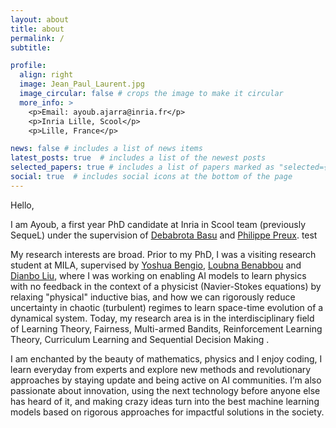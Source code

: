 ```yaml
---
layout: about
title: about
permalink: /
subtitle: 

profile:
  align: right
  image: Jean_Paul_Laurent.jpg
  image_circular: false # crops the image to make it circular
  more_info: >
    <p>Email: ayoub.ajarra@inria.fr</p>
    <p>Inria Lille, Scool</p>
    <p>Lille, France</p>

news: false # includes a list of news items
latest_posts: true  # includes a list of the newest posts
selected_papers: true # includes a list of papers marked as "selected={true}"
social: true  # includes social icons at the bottom of the page
---
```

Hello,

I am Ayoub, a first year PhD candidate at Inria in Scool team (previously SequeL) under the supervision of [Debabrota Basu](https://debabrota-basu.github.io/) and [Philippe Preux](https://philippe-preux.github.io/). test

My research interests are broad. Prior to  my PhD, I was a visiting research student at MILA, supervised by [Yoshua Bengio](https://yoshuabengio.org/), [Loubna Benabbou](https://scholar.google.com/citations?user=S8bzEmUAAAAJ&hl=en) and [Dianbo Liu](http://www.cogai4sci.com/), where I was working on enabling AI models to learn physics with no feedback in the context of a physicist (Navier-Stokes equations) by relaxing "physical" inductive bias, and how we can rigorously reduce uncertainty in chaotic (turbulent) regimes to learn space-time evolution of a dynamical system.
Today, my research area is in the interdisciplinary field of Learning Theory, Fairness, Multi-armed Bandits, Reinforcement Learning Theory, Curriculum Learning and Sequential Decision Making . 

I am enchanted by the beauty of mathematics, physics and I enjoy coding, I learn everyday from experts and explore new methods and revolutionary approaches by staying update and being active on AI communities. I’m also passionate about innovation, using the next technology before anyone else has heard of it, and making crazy ideas turn into the best machine learning models based on rigorous approaches for impactful solutions in the society.
